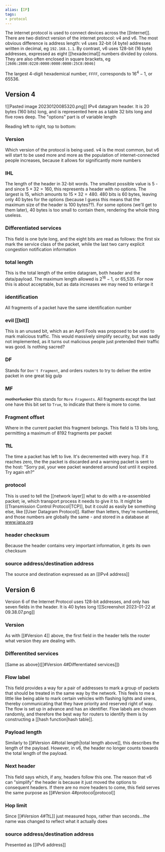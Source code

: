 ```yaml
---
alias: [IP]
tags:
- protocol
---
```

The internet protocol is used to connect devices across the [[Internet]]. There are two distinct version of the internet protocol: v4 and v6. The most obvious difference is address length: v4 uses 32-bit (4 byte) addresses written in decimal, eg `192.168.1.1`. By contrast, v6 uses 128-bit (16 byte) addresses, expressed as eight [[hexadecimal]] numbers divided by colons. They are also often enclosed in square brackets, eg `[2606:2800:0220:0000:0000:0000:25C8:0046]`

The largest 4-digit hexademical number, `FFFF`, corresponds to $16^{4}-1$, or 65536.

## Version 4
![[Pasted image 20230120085320.png]]
IPv4 datagram header. It is 20 bytes (160 bits) long, and is represented here as a table 32 bits long and five rows deep. The "options" part is of variable length

Reading left to right, top to bottom:

### Version
Which version of the protocol is being used. v4 is the most common, but v6 will start to be used more and more as the population of internet-connected people increases, because it allows for significantly more numbers

### IHL
The length of the header in 32-bit words. The smallest possible value is 5 - and since $5\times32=160$, this represents a header with no options. The largest is 15, which amounts to $15\times32=480$. 480 bits is 60 bytes, leaving only 40 bytes for the options (because I guess this means that the maximum size of the header is 100 bytes??). For some options (we'll get to them later), 40 bytes is too small to contain them, rendering the whole thing useless.

### Differentiated services
This field is one byte long, and the eight bits are read as follows: the first six mark the service class of the packet, while the last two carry explicit congestion notification information

### total length
This is the total length of the entire datagram, both header and the data/payload. The maximum length allowed is $2^{16}-1$, or 65,535. For now this is about acceptable, but as data increases we may need to enlarge it

### identification
All fragments of a packet have the same identification number

### evil [[bit]]
This is an unused bit, which as an April Fools was proposed to be used to mark malicious traffic. This would massively simplify security, but was sadly not implemented, as it turns out malicious people just pretended their traffic was good. Is nothing sacred?

### DF
Stands for `Don't Fragment`, and orders routers to try to deliver the entire packet in one great big gulp

### MF
~~motherfucker~~ this stands for `More Fragments`. All fragments except the last one have this bit set to `True`, to indicate that there is more to come.

### Fragment offset
Where in the current packet this fragment belongs. This field is 13 bits long, permitting a maximum of 8192 fragments per packet

### TtL
The time a packet has left to live. It's decremented with every hop. If it reaches zero, the the packet is discarded and a warning packet is sent to the host: "Sorry pal, your wee packet wandered around lost until it expired. Try again eh?"

### protocol
This is used to tell the [[network layer]] what to do with a re-assembled packet; ie, which transport process it needs to give it to. It might be [[Transmission Control Protocol|TCP]], but it could as easily be something else, like [[User Datagram Protocol]]. Rather than letters, they're numbered, and those numbers are globally the same - and stored in a database at www.iana.org

### header checksum
Because the header contains very important information, it gets its own checksum

### source address/destination address
The source and destination expressed as an [[IPv4 address]]


## Version 6
Version 6 of the Internet Protocol uses 128-bit addresses, and only has seven fields in the header. It is 40 bytes long
![[Screenshot 2023-01-22 at 09.38.07.png]]

### Version
As with [[#Version 4]] above, the first field in the header tells the router what version they are dealing with. 

### Differentited services
[Same as above]([[#Version 4#Differentiated services]])

### Flow label
This field provides a way for a pair of addresses to mark a group of packets that should be treated in the same way by the network. This feels to me a little like being able to mark certain vehicles with flashing lights and sirens, thereby communicating that they have priority and reserved right of way. The flow is set up in advance and has an identifier. Flow labels are chosen randomly, and therefore the best way for routers to identify them is by constructing a [[hash function|hash table]]. 

### Payload length
Similarly to [[#Version 4#total length|total length above]], this describes the length of the payload. However, in v6, the header no longer counts towards the total length of the payload. 

### Next header
This field says which, if any, headers follow this one. The reason that v6 can "simplify" the header is because it just moved the options to consequent headers. If there are no more headers to come, this field serves the same purpose as [[#Version 4#protocol|protocol]]

### Hop limit
Since [[#Version 4#TtL]] just measured hops, rather than seconds...the name was changed to reflect what it actually does

### source address/destination address
Presented as [[IPv6 address]]

